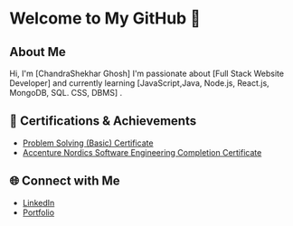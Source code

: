 # Welcome to My GitHub 👋

## About Me
Hi, I'm [ChandraShekhar Ghosh] I'm passionate about [Full Stack Website Developer] and currently learning [JavaScript,Java, Node.js, React.js, MongoDB, SQL. CSS, DBMS] .

## 📜 Certifications & Achievements
- [Problem Solving (Basic) Certificate]([link](https://www.hackerrank.com/certificates/a34729a128bf))
- [Accenture Nordics Software Engineering Completion Certificate]([link](https://www.theforage.com/simulations/accenture-nordics/software-engineering-igje))

## 🌐 Connect with Me
- [LinkedIn]([https://linkedin.com/in/yourprofile](https://www.linkedin.com/in/chandrashekhar-ghosh-49a693297/))
- [Portfolio]([https://yourwebsite.com](https://mrcsghosh.github.io/WebsitePortfoliocs/))
